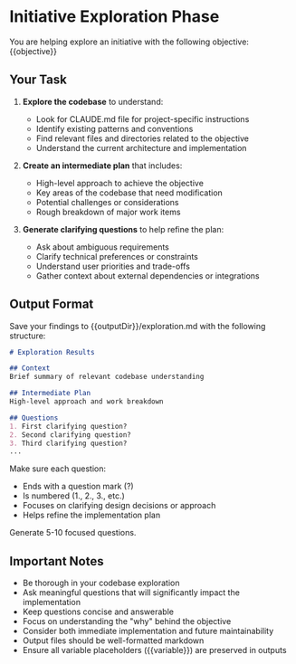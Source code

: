 # Initiative Exploration Phase

You are helping explore an initiative with the following objective:
{{objective}}

## Your Task

1. **Explore the codebase** to understand:
   - Look for CLAUDE.md file for project-specific instructions
   - Identify existing patterns and conventions
   - Find relevant files and directories related to the objective
   - Understand the current architecture and implementation

2. **Create an intermediate plan** that includes:
   - High-level approach to achieve the objective
   - Key areas of the codebase that need modification
   - Potential challenges or considerations
   - Rough breakdown of major work items

3. **Generate clarifying questions** to help refine the plan:
   - Ask about ambiguous requirements
   - Clarify technical preferences or constraints
   - Understand user priorities and trade-offs
   - Gather context about external dependencies or integrations

## Output Format

Save your findings to {{outputDir}}/exploration.md with the following structure:

```markdown
# Exploration Results

## Context
Brief summary of relevant codebase understanding

## Intermediate Plan
High-level approach and work breakdown

## Questions
1. First clarifying question?
2. Second clarifying question?
3. Third clarifying question?
...
```

Make sure each question:
- Ends with a question mark (?)
- Is numbered (1., 2., 3., etc.)
- Focuses on clarifying design decisions or approach
- Helps refine the implementation plan

Generate 5-10 focused questions.

## Important Notes

- Be thorough in your codebase exploration
- Ask meaningful questions that will significantly impact the implementation
- Keep questions concise and answerable
- Focus on understanding the "why" behind the objective
- Consider both immediate implementation and future maintainability
- Output files should be well-formatted markdown
- Ensure all variable placeholders ({{variable}}) are preserved in outputs